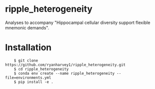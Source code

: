 # ripple_heterogeneity

Analyses to accompany "Hippocampal cellular diversity support flexible mnemonic demands".


Installation
============

```
    $ git clone https://github.com/ryanharvey1/ripple_heterogeneity.git
    $ cd ripple_heterogeneity
    $ conda env create --name ripple_heterogeneity --file=environments.yml
    $ pip install -e .
```
